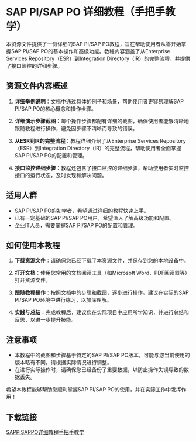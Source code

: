 # SAP PI/SAP PO 详细教程（手把手教学）

本资源文件提供了一份详细的SAP PI/SAP PO教程，旨在帮助使用者从零开始掌握SAP PI/SAP PO的基本操作和高级功能。教程内容涵盖了从Enterprise Services Repository（ESR）到Integration Directory（IR）的完整流程，并提供了接口监控的详细步骤。

## 资源文件内容概述

1. **详细举例说明**：文档中通过具体的例子和场景，帮助使用者更容易理解SAP PI/SAP PO的核心概念和操作步骤。

2. **详细演示步骤截图**：每个操作步骤都配有详细的截图，确保使用者能够清晰地跟随教程进行操作，避免因步骤不清晰而导致的错误。

3. **从ESR到IR的完整流程**：教程详细介绍了从Enterprise Services Repository（ESR）到Integration Directory（IR）的完整流程，帮助使用者全面掌握SAP PI/SAP PO的配置和管理。

4. **接口监控详细步骤**：教程还包含了接口监控的详细步骤，帮助使用者实时监控接口的运行状态，及时发现和解决问题。

## 适用人群

- SAP PI/SAP PO的初学者，希望通过详细的教程快速上手。
- 已有一定基础的SAP PI/SAP PO用户，希望深入了解高级功能和配置。
- 企业IT人员，需要掌握SAP PI/SAP PO的配置和管理。

## 如何使用本教程

1. **下载资源文件**：请确保您已经下载了本资源文件，并保存到您的本地设备中。

2. **打开文档**：使用您常用的文档阅读工具（如Microsoft Word、PDF阅读器等）打开资源文件。

3. **跟随教程操作**：按照文档中的步骤和截图，逐步进行操作。建议在实际的SAP PI/SAP PO环境中进行练习，以加深理解。

4. **实践与总结**：完成教程后，建议您在实际项目中应用所学知识，并进行总结和反思，以进一步提升技能。

## 注意事项

- 本教程中的截图和步骤基于特定的SAP PI/SAP PO版本，可能与您当前使用的版本略有不同。请根据实际情况进行调整。
- 在进行实际操作时，请确保您已经备份了重要数据，以防止操作失误导致的数据丢失。

希望本教程能够帮助您顺利掌握SAP PI/SAP PO的使用，并在实际工作中发挥作用！

## 下载链接

[SAPPISAPPO详细教程手把手教学](https://pan.quark.cn/s/0eba8a8db66a)
